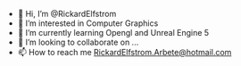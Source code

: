 - 👋 Hi, I’m @RickardElfstrom
- 👀 I’m interested in Computer Graphics
- 🌱 I’m currently learning Opengl and Unreal Engine 5
- 💞️ I’m looking to collaborate on ...
- 📫 How to reach me RickardElfstrom.Arbete@hotmail.com

<!---
RickardElfstrom/RickardElfstrom is a ✨ special ✨ repository because its `README.md` (this file) appears on your GitHub profile.
You can click the Preview link to take a look at your changes.
--->
